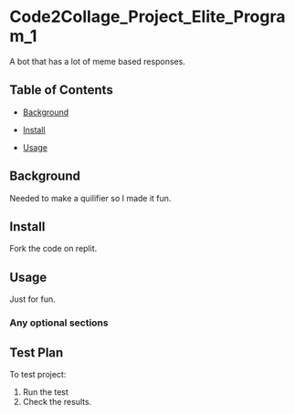 # Code2Collage_Project_Elite_Program_1

A bot that has a lot of meme based responses.

## Table of Contents

- [Background](#background)

- [Install](#install)

- [Usage](#usage)

## Background

Needed to make a quilifier so I made it fun.

## Install

Fork the code on replit.

## Usage

Just for fun.

### Any optional sections


## Test Plan

To test project:
1. Run the test 
2. Check the results.

